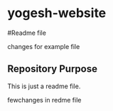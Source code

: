 # yogesh-website

#Readme file

changes for example file

## Repository Purpose

This is just a readme file.

fewchanges in redme file